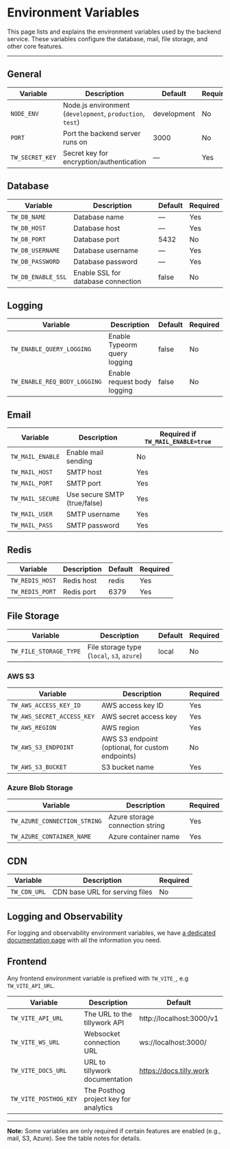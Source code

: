 # Environment Variables

This page lists and explains the environment variables used by the backend service. These variables configure the database, mail, file storage, and other core features.

---

## General

| Variable        | Description                                               | Default     | Required |
| --------------- | --------------------------------------------------------- | ----------- | -------- |
| `NODE_ENV`      | Node.js environment (`development`, `production`, `test`) | development | No       |
| `PORT`          | Port the backend server runs on                           | 3000        | No       |
| `TW_SECRET_KEY` | Secret key for encryption/authentication                  | —           | Yes      |

## Database

| Variable           | Description                        | Default | Required |
| ------------------ | ---------------------------------- | ------- | -------- |
| `TW_DB_NAME`       | Database name                      | —       | Yes      |
| `TW_DB_HOST`       | Database host                      | —       | Yes      |
| `TW_DB_PORT`       | Database port                      | 5432    | No       |
| `TW_DB_USERNAME`   | Database username                  | —       | Yes      |
| `TW_DB_PASSWORD`   | Database password                  | —       | Yes      |
| `TW_DB_ENABLE_SSL` | Enable SSL for database connection | false   | No       |

## Logging

| Variable                     | Description                  | Default | Required |
| ---------------------------- | ---------------------------- | ------- | -------- |
| `TW_ENABLE_QUERY_LOGGING`    | Enable Typeorm query logging | false   | No       |
| `TW_ENABLE_REQ_BODY_LOGGING` | Enable request body logging  | false   | No       |

## Email

| Variable         | Description                  | Required if `TW_MAIL_ENABLE=true` |
| ---------------- | ---------------------------- | --------------------------------- |
| `TW_MAIL_ENABLE` | Enable mail sending          | No                                |
| `TW_MAIL_HOST`   | SMTP host                    | Yes                               |
| `TW_MAIL_PORT`   | SMTP port                    | Yes                               |
| `TW_MAIL_SECURE` | Use secure SMTP (true/false) | Yes                               |
| `TW_MAIL_USER`   | SMTP username                | Yes                               |
| `TW_MAIL_PASS`   | SMTP password                | Yes                               |

## Redis

| Variable        | Description | Default | Required |
| --------------- | ----------- | ------- | -------- |
| `TW_REDIS_HOST` | Redis host  | redis   | Yes      |
| `TW_REDIS_PORT` | Redis port  | 6379    | Yes      |

## File Storage

| Variable               | Description                                | Default | Required |
| ---------------------- | ------------------------------------------ | ------- | -------- |
| `TW_FILE_STORAGE_TYPE` | File storage type (`local`, `s3`, `azure`) | local   | No       |

### AWS S3

| Variable                   | Description                                      | Required |
| -------------------------- | ------------------------------------------------ | -------- |
| `TW_AWS_ACCESS_KEY_ID`     | AWS access key ID                                | Yes      |
| `TW_AWS_SECRET_ACCESS_KEY` | AWS secret access key                            | Yes      |
| `TW_AWS_REGION`            | AWS region                                       | Yes      |
| `TW_AWS_S3_ENDPOINT`       | AWS S3 endpoint (optional, for custom endpoints) | No       |
| `TW_AWS_S3_BUCKET`         | S3 bucket name                                   | Yes      |

### Azure Blob Storage

| Variable                     | Description                     | Required |
| ---------------------------- | ------------------------------- | -------- |
| `TW_AZURE_CONNECTION_STRING` | Azure storage connection string | Yes      |
| `TW_AZURE_CONTAINER_NAME`    | Azure container name            | Yes      |

## CDN

| Variable     | Description                    | Required |
| ------------ | ------------------------------ | -------- |
| `TW_CDN_URL` | CDN base URL for serving files | No       |

## Logging and Observability

For logging and observability environment variables, we have [a dedicated documentation page](/observability/logging) with all the information you need.

## Frontend

Any frontend environment variable is prefixed with `TW_VITE_`, e.g `TW_VITE_API_URL`.

| Variable              | Description                           | Default                  | Required |
| --------------------- | ------------------------------------- | ------------------------ | -------- |
| `TW_VITE_API_URL`     | The URL to the tillywork API          | http://localhost:3000/v1 | No       |
| `TW_VITE_WS_URL`      | Websocket connection URL              | ws://localhost:3000/     | No       |
| `TW_VITE_DOCS_URL`    | URL to tillywork documentation        | https://docs.tilly.work  | No       |
| `TW_VITE_POSTHOG_KEY` | The Posthog project key for analytics |                          | No       |

---

**Note:** Some variables are only required if certain features are enabled (e.g., mail, S3, Azure). See the table notes for details.
